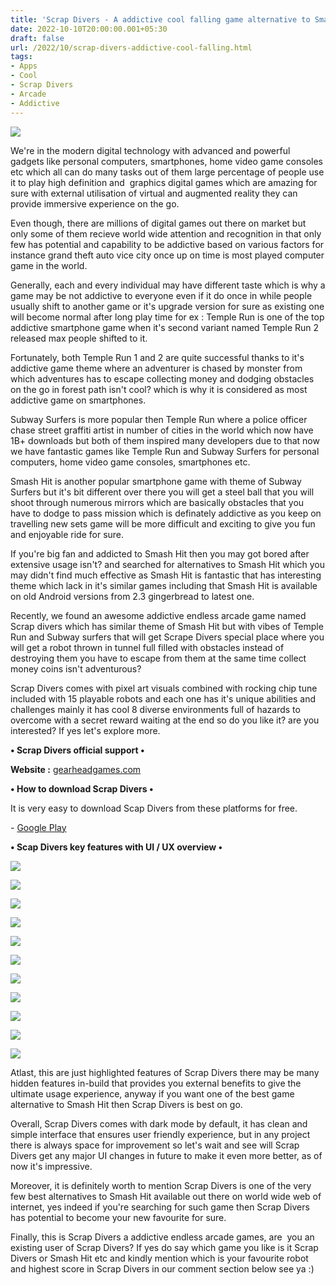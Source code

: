 ```yaml
---
title: 'Scrap Divers - A addictive cool falling game alternative to Smash Hit.'
date: 2022-10-10T20:00:00.001+05:30
draft: false
url: /2022/10/scrap-divers-addictive-cool-falling.html
tags: 
- Apps
- Cool
- Scrap Divers
- Arcade
- Addictive
---
```


 [![](https://lh3.googleusercontent.com/-AkWjJTenp5s/Yznky_RHBzI/AAAAAAAAOJY/5C2sjHSml2E7ypU7WHzDJlHQysubTqsyQCNcBGAsYHQ/s1600/1664738504073587-0.png)](https://lh3.googleusercontent.com/-AkWjJTenp5s/Yznky_RHBzI/AAAAAAAAOJY/5C2sjHSml2E7ypU7WHzDJlHQysubTqsyQCNcBGAsYHQ/s1600/1664738504073587-0.png) 

  

We're in the modern digital technology with advanced and powerful gadgets like personal computers, smartphones, home video game consoles etc which all can do many tasks out of them large percentage of people use it to play high definition and  graphics digital games which are amazing for sure with external utilisation of virtual and augmented reality they can provide immersive experience on the go.

  

Even though, there are millions of digital games out there on market but only some of them recieve world wide attention and recognition in that only few has potential and capability to be addictive based on various factors for instance grand theft auto vice city once up on time is most played computer game in the world.

  

Generally, each and every individual may have different taste which is why a game may be not addictive to everyone even if it do once in while people usually shift to another game or it's upgrade version for sure as existing one will become normal after long play time for ex : Temple Run is one of the top addictive smartphone game when it's second variant named Temple Run 2 released max people shifted to it.

  

Fortunately, both Temple Run 1 and 2 are quite successful thanks to it's addictive game theme where an adventurer is chased by monster from which adventures has to escape collecting money and dodging obstacles on the go in forest path isn't cool? which is why it is considered as most addictive game on smartphones.

  

Subway Surfers is more popular then Temple Run where a police officer chase street graffiti artist in number of cities in the world which now have 1B+ downloads but both of them inspired many developers due to that now we have fantastic games like Temple Run and Subway Surfers for personal computers, home video game consoles, smartphones etc.

  

Smash Hit is another popular smartphone game with theme of Subway Surfers but it's bit different over there you will get a steel ball that you will shoot through numerous mirrors which are basically obstacles that you have to dodge to pass mission which is definately addictive as you keep on travelling new sets game will be more difficult and exciting to give you fun and enjoyable ride for sure.

  

If you're big fan and addicted to Smash Hit then you may got bored after extensive usage isn't? and searched for alternatives to Smash Hit which you may didn't find much effective as Smash Hit is fantastic that has interesting theme which lack in it's similar games including that Smash Hit is available on old Android versions from 2.3 gingerbread to latest one.

  

Recently, we found an awesome addictive endless arcade game named Scrap divers which has similar theme of Smash Hit but with vibes of Temple Run and Subway surfers that will get Scrape Divers special place where you will get a robot thrown in tunnel full filled with obstacles instead of destroying them you have to escape from them at the same time collect money coins isn't adventurous?

  

Scrap Divers comes with pixel art visuals combined with rocking chip tune included with 15 playable robots and each one has it's unique abilities and challenges mainly it has cool 8 diverse environments full of hazards to overcome with a secret reward waiting at the end so do you like it? are you interested? If yes let's explore more.

  

**• Scrap Divers official support •**

**Website :** [gearheadgames.com](https://gearheadgames.com/scrapdivers/)

**• How to download Scrap Divers •**

It is very easy to download Scap Divers from these platforms for free.

  

\- [Google Play](https://play.google.com/store/apps/details?id=com.nicolaigd.scrapdivers)

**• Scap Divers key features with UI / UX overview •**

 **[![](https://lh3.googleusercontent.com/-O3q4u_wIEnA/YznkxwS7-bI/AAAAAAAAOJU/oRb8hJhyqwUhb3w7nrP3D3yrSLVP_ibXgCNcBGAsYHQ/s1600/1664738500921500-1.png)](https://lh3.googleusercontent.com/-O3q4u_wIEnA/YznkxwS7-bI/AAAAAAAAOJU/oRb8hJhyqwUhb3w7nrP3D3yrSLVP_ibXgCNcBGAsYHQ/s1600/1664738500921500-1.png)** 

 **[![](https://lh3.googleusercontent.com/-_AyEP5rklQE/YznkxIpcIxI/AAAAAAAAOJQ/mBknfRuQkBonT5WijbXnRT2BCNV28B3-gCNcBGAsYHQ/s1600/1664738497975962-2.png)](https://lh3.googleusercontent.com/-_AyEP5rklQE/YznkxIpcIxI/AAAAAAAAOJQ/mBknfRuQkBonT5WijbXnRT2BCNV28B3-gCNcBGAsYHQ/s1600/1664738497975962-2.png)** 

 **[![](https://lh3.googleusercontent.com/-7SLOXcNhlI8/YznkwXF-yDI/AAAAAAAAOJM/lCcQ0F8DjacK4u8uvwh9wE3Ad_BpRzBsACNcBGAsYHQ/s1600/1664738492376085-3.png)](https://lh3.googleusercontent.com/-7SLOXcNhlI8/YznkwXF-yDI/AAAAAAAAOJM/lCcQ0F8DjacK4u8uvwh9wE3Ad_BpRzBsACNcBGAsYHQ/s1600/1664738492376085-3.png)** 

 **[![](https://lh3.googleusercontent.com/-ayuDjcg9XKw/YznkvHWNytI/AAAAAAAAOJI/6sdr0CiOJBo6MVEH3BMk0M41U5sTFYpvgCNcBGAsYHQ/s1600/1664738487650832-4.png)](https://lh3.googleusercontent.com/-ayuDjcg9XKw/YznkvHWNytI/AAAAAAAAOJI/6sdr0CiOJBo6MVEH3BMk0M41U5sTFYpvgCNcBGAsYHQ/s1600/1664738487650832-4.png)** 

 **[![](https://lh3.googleusercontent.com/-yDO1RRwJTNs/YznktkmoLpI/AAAAAAAAOJE/p8Dg5VtIJLkDwT8AlNECM1zhJWsnqBdiwCNcBGAsYHQ/s1600/1664738483299760-5.png)](https://lh3.googleusercontent.com/-yDO1RRwJTNs/YznktkmoLpI/AAAAAAAAOJE/p8Dg5VtIJLkDwT8AlNECM1zhJWsnqBdiwCNcBGAsYHQ/s1600/1664738483299760-5.png)** 

 **[![](https://lh3.googleusercontent.com/-fwY6DhiYPC4/Yznksh94qcI/AAAAAAAAOJA/-G7XbHEqNGIFFZZT1WHm4NdBVqD9kE5HQCNcBGAsYHQ/s1600/1664738479169045-6.png)](https://lh3.googleusercontent.com/-fwY6DhiYPC4/Yznksh94qcI/AAAAAAAAOJA/-G7XbHEqNGIFFZZT1WHm4NdBVqD9kE5HQCNcBGAsYHQ/s1600/1664738479169045-6.png)** 

 **[![](https://lh3.googleusercontent.com/-l9bEykvWYUU/YznkqvoIrMI/AAAAAAAAOI8/gzd4w-R9CGEDIfjAyPKvsYXn7FOiS35owCNcBGAsYHQ/s1600/1664738468221718-7.png)](https://lh3.googleusercontent.com/-l9bEykvWYUU/YznkqvoIrMI/AAAAAAAAOI8/gzd4w-R9CGEDIfjAyPKvsYXn7FOiS35owCNcBGAsYHQ/s1600/1664738468221718-7.png)** 

 **[![](https://lh3.googleusercontent.com/-VnQVmofKKms/Yznko9WVpXI/AAAAAAAAOI4/XCAI5yBTG3QbdTOigC05K7X5tyi9OGAVQCNcBGAsYHQ/s1600/1664738464565681-8.png)](https://lh3.googleusercontent.com/-VnQVmofKKms/Yznko9WVpXI/AAAAAAAAOI4/XCAI5yBTG3QbdTOigC05K7X5tyi9OGAVQCNcBGAsYHQ/s1600/1664738464565681-8.png)** 

 **[![](https://lh3.googleusercontent.com/-ZQq_NjykWsA/Yznkn1c8dqI/AAAAAAAAOI0/0YOmPha4Ifk9kUfqyXW5On7-TBrs70gGACNcBGAsYHQ/s1600/1664738460404356-9.png)](https://lh3.googleusercontent.com/-ZQq_NjykWsA/Yznkn1c8dqI/AAAAAAAAOI0/0YOmPha4Ifk9kUfqyXW5On7-TBrs70gGACNcBGAsYHQ/s1600/1664738460404356-9.png)** 

 **[![](https://lh3.googleusercontent.com/-n8xjOSgbBHA/Yznkm7fPrBI/AAAAAAAAOIw/3yAl99vBZc4mkUweRh8LFn1uv7GMk27HQCNcBGAsYHQ/s1600/1664738456841271-10.png)](https://lh3.googleusercontent.com/-n8xjOSgbBHA/Yznkm7fPrBI/AAAAAAAAOIw/3yAl99vBZc4mkUweRh8LFn1uv7GMk27HQCNcBGAsYHQ/s1600/1664738456841271-10.png)** 

 **[![](https://lh3.googleusercontent.com/-lqWIPYodqj8/YznkmI3TOlI/AAAAAAAAOIs/SpuLW7rFXu4k3eHXXz9yEgRBRfAyG6jEgCNcBGAsYHQ/s1600/1664738452556895-11.png)](https://lh3.googleusercontent.com/-lqWIPYodqj8/YznkmI3TOlI/AAAAAAAAOIs/SpuLW7rFXu4k3eHXXz9yEgRBRfAyG6jEgCNcBGAsYHQ/s1600/1664738452556895-11.png)** 

Atlast, this are just highlighted features of Scrap Divers there may be many hidden features in-build that provides you external benefits to give the ultimate usage experience, anyway if you want one of the best game alternative to Smash Hit then Scrap Divers is best on go.

  

Overall, Scrap Divers comes with dark mode by default, it has clean and simple interface that ensures user friendly experience, but in any project there is always space for improvement so let's wait and see will Scrap Divers get any major UI changes in future to make it even more better, as of now it's impressive.

  

Moreover, it is definitely worth to mention Scrap Divers is one of the very few best alternatives to Smash Hit available out there on world wide web of internet, yes indeed if you're searching for such game then Scrap Divers has potential to become your new favourite for sure.

  

Finally, this is Scrap Divers a addictive endless arcade games, are  you an existing user of Scrap Divers? If yes do say which game you like is it Scrap Divers or Smash Hit etc and kindly mention which is your favourite robot and highest score in Scrap Divers in our comment section below see ya :)
